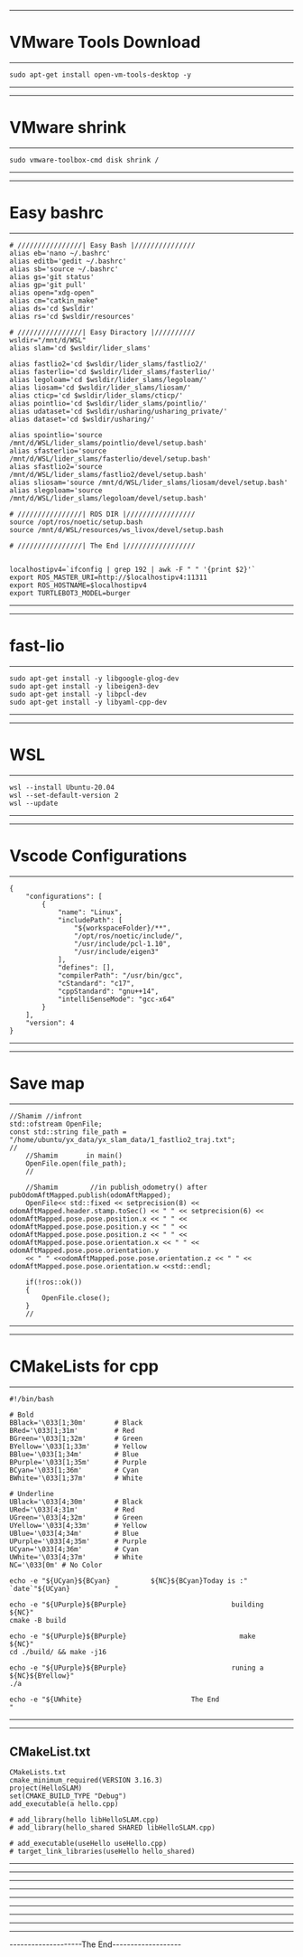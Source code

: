----------------------------------------------
# VMware Tools Download
----------------------------------------------
```
sudo apt-get install open-vm-tools-desktop -y
```
----------------------------------------------


----------------------------------------------
# VMware shrink
----------------------------------------------
```
sudo vmware-toolbox-cmd disk shrink /
```
----------------------------------------------


----------------------------------------------
# Easy bashrc
----------------------------------------------
```
# ////////////////| Easy Bash |///////////////
alias eb='nano ~/.bashrc'
alias editb='gedit ~/.bashrc'
alias sb='source ~/.bashrc'
alias gs='git status'
alias gp='git pull'
alias open="xdg-open"
alias cm="catkin_make"
alias ds='cd $wsldir'
alias rs='cd $wsldir/resources'

# ////////////////| Easy Diractory |//////////
wsldir="/mnt/d/WSL"
alias slam='cd $wsldir/lider_slams'

alias fastlio2='cd $wsldir/lider_slams/fastlio2/'
alias fasterlio='cd $wsldir/lider_slams/fasterlio/'
alias legoloam='cd $wsldir/lider_slams/legoloam/'
alias liosam='cd $wsldir/lider_slams/liosam/'
alias cticp='cd $wsldir/lider_slams/cticp/'
alias pointlio='cd $wsldir/lider_slams/pointlio/'
alias udataset='cd $wsldir/usharing/usharing_private/'
alias dataset='cd $wsldir/usharing/'

alias spointlio='source /mnt/d/WSL/lider_slams/pointlio/devel/setup.bash'
alias sfasterlio='source /mnt/d/WSL/lider_slams/fasterlio/devel/setup.bash'
alias sfastlio2='source /mnt/d/WSL/lider_slams/fastlio2/devel/setup.bash'
alias sliosam='source /mnt/d/WSL/lider_slams/liosam/devel/setup.bash'
alias slegoloam='source /mnt/d/WSL/lider_slams/legoloam/devel/setup.bash'

# ////////////////| ROS DIR |/////////////////
source /opt/ros/noetic/setup.bash
source /mnt/d/WSL/resources/ws_livox/devel/setup.bash

# ////////////////| The End |/////////////////


localhostipv4=`ifconfig | grep 192 | awk -F " " '{print $2}'`
export ROS_MASTER_URI=http://$localhostipv4:11311
export ROS_HOSTNAME=$localhostipv4
export TURTLEBOT3_MODEL=burger
```
----------------------------------------------


----------------------------------------------
# fast-lio
----------------------------------------------
```
sudo apt-get install -y libgoogle-glog-dev
sudo apt-get install -y libeigen3-dev
sudo apt-get install -y libpcl-dev
sudo apt-get install -y libyaml-cpp-dev
```
----------------------------------------------


----------------------------------------------
# WSL
----------------------------------------------
```
wsl --install Ubuntu-20.04
wsl --set-default-version 2
wsl --update
```
----------------------------------------------


----------------------------------------------
# Vscode Configurations
----------------------------------------------
```
{
    "configurations": [
        {
            "name": "Linux",
            "includePath": [
                "${workspaceFolder}/**",
                "/opt/ros/noetic/include/",
                "/usr/include/pcl-1.10",
                "/usr/include/eigen3"
            ],
            "defines": [],
            "compilerPath": "/usr/bin/gcc",
            "cStandard": "c17",
            "cppStandard": "gnu++14",
            "intelliSenseMode": "gcc-x64"
        }
    ],
    "version": 4
}
```
----------------------------------------------


----------------------------------------------
# Save map
----------------------------------------------
```
//Shamim //infront
std::ofstream OpenFile;
const std::string file_path = "/home/ubuntu/yx_data/yx_slam_data/1_fastlio2_traj.txt";
//
    //Shamim       in main()
    OpenFile.open(file_path);
    //

    //Shamim		//in publish_odometry() after pubOdomAftMapped.publish(odomAftMapped);
    OpenFile<< std::fixed << setprecision(8) << odomAftMapped.header.stamp.toSec() << " " << setprecision(6) << odomAftMapped.pose.pose.position.x << " " << odomAftMapped.pose.pose.position.y << " " << odomAftMapped.pose.pose.position.z << " " << odomAftMapped.pose.pose.orientation.x << " " << odomAftMapped.pose.pose.orientation.y
    << " " <<odomAftMapped.pose.pose.orientation.z << " " << odomAftMapped.pose.pose.orientation.w <<std::endl;

    if(!ros::ok())
    {
        OpenFile.close();
    }
    //
```
----------------------------------------------


----------------------------------------------
# CMakeLists for cpp
----------------------------------------------
```
#!/bin/bash

# Bold
BBlack='\033[1;30m'       # Black
BRed='\033[1;31m'         # Red
BGreen='\033[1;32m'       # Green
BYellow='\033[1;33m'      # Yellow
BBlue='\033[1;34m'        # Blue
BPurple='\033[1;35m'      # Purple
BCyan='\033[1;36m'        # Cyan
BWhite='\033[1;37m'       # White

# Underline
UBlack='\033[4;30m'       # Black
URed='\033[4;31m'         # Red
UGreen='\033[4;32m'       # Green
UYellow='\033[4;33m'      # Yellow
UBlue='\033[4;34m'        # Blue
UPurple='\033[4;35m'      # Purple
UCyan='\033[4;36m'        # Cyan
UWhite='\033[4;37m'       # White
NC='\033[0m' # No Color

echo -e "${UCyan}${BCyan}          ${NC}${BCyan}Today is :" `date`"${UCyan}           "

echo -e "${UPurple}${BPurple}                          building                          ${NC}"
cmake -B build

echo -e "${UPurple}${BPurple}                            make                            ${NC}"
cd ./build/ && make -j16

echo -e "${UPurple}${BPurple}                          runing a                          ${NC}${BYellow}"
./a

echo -e "${UWhite}                           The End                          "
```
----------------------------------------------


----------------------------------------------
CMakeList.txt
----------------------------------------------
```
CMakeLists.txt 
cmake_minimum_required(VERSION 3.16.3)
project(HelloSLAM)
set(CMAKE_BUILD_TYPE "Debug")
add_executable(a hello.cpp)

# add_library(hello libHelloSLAM.cpp)
# add_library(hello_shared SHARED libHelloSLAM.cpp)

# add_executable(useHello useHello.cpp)
# target_link_libraries(useHello hello_shared)
```
----------------------------------------------
----------------------------------------------
----------------------------------------------


----------------------------------------------
----------------------------------------------
----------------------------------------------


----------------------------------------------
----------------------------------------------
----------------------------------------------


--------------------The End-------------------
